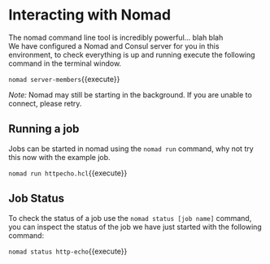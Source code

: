 # Interacting with Nomad
The nomad command line tool is incredibly powerful... blah blah  
We have configured a Nomad and Consul server for you in this environment, to check everything is up and running execute
the following command in the terminal window.  

`nomad server-members`{{execute}}

_Note:_ Nomad may still be starting in the background. If you are unable to connect, please retry.

## Running a job
Jobs can be started in nomad using the `nomad run` command, why not try this now with the example job.

`nomad run httpecho.hcl`{{execute}}

## Job Status
To check the status of a job use the `nomad status [job name]` command, you can inspect the status of the job we have
just started with the following command:

`nomad status http-echo`{{execute}}
